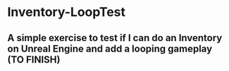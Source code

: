 # Inventory-LoopTest

## A simple exercise to test if I can do an Inventory on Unreal Engine and add a looping gameplay (TO FINISH)
